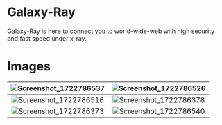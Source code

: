 # Galaxy-Ray
Galaxy-Ray is here to connect you to world-wide-web with high security and fast speed under x-ray.
# Images

| ![Screenshot_1722786537](https://github.com/user-attachments/assets/d5af6b76-4d09-40b3-b5d9-2500a2101a01) | ![Screenshot_1722786526](https://github.com/user-attachments/assets/6b7bb13c-f45d-408b-b9a4-ad4421447f81) |
|:--:|:--:|
| ![Screenshot_1722786516](https://github.com/user-attachments/assets/0b327ea5-94ab-4b83-9c64-a10e4182bf25) | ![Screenshot_1722786378](https://github.com/user-attachments/assets/520ff94a-cbd3-4de6-b610-6a15e3e9a4fa) |
| ![Screenshot_1722786373](https://github.com/user-attachments/assets/53d54b77-c369-4ac2-915d-d4db4f0b8c84) | ![Screenshot_1722786540](https://github.com/user-attachments/assets/1931360a-fbac-4380-ad52-36226195acb2) |

